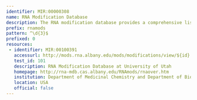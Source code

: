 ```yaml
---
identifier: MIR:00000308
name: RNA Modification Database
description: The RNA modification database provides a comprehensive listing of post-transcriptionally modified nucleosides from RNA. The database consists of all RNA-derived ribonucleosides of known structure, including those from established sequence positions, as well as those detected or characterized from hydrolysates of RNA.
prefix: rnamods
pattern: ^\d{3}$
prefixed: 0
resources:
 - identifier: MIR:00100391
   accessurl: http://mods.rna.albany.edu/mods/modifications/view/${id}
   test_id: 101
   description: RNA Modification Database at University of Utah
   homepage: http://rna-mdb.cas.albany.edu/RNAmods/rnaover.htm
   institution: Department of Medicinal Chemistry and Department of Biochemistry, University of Utah, Salt Lake City, Utah
   location: USA
   official: false
---
```

